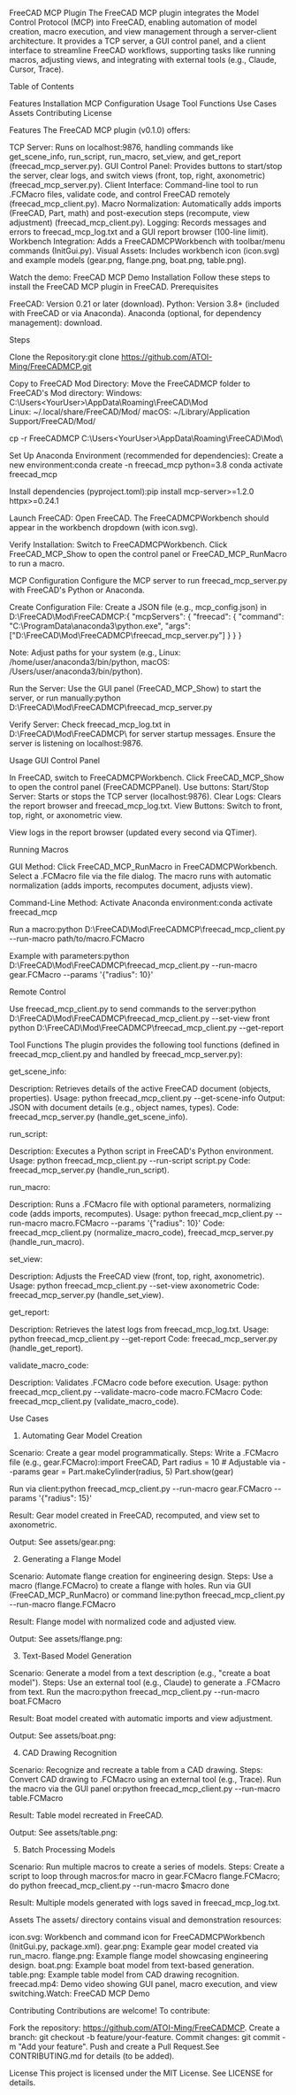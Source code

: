 FreeCAD MCP Plugin
The FreeCAD MCP plugin integrates the Model Control Protocol (MCP) into FreeCAD, enabling automation of model creation, macro execution, and view management through a server-client architecture. It provides a TCP server, a GUI control panel, and a client interface to streamline FreeCAD workflows, supporting tasks like running macros, adjusting views, and integrating with external tools (e.g., Claude, Cursor, Trace).

Table of Contents

Features
Installation
MCP Configuration
Usage
Tool Functions
Use Cases
Assets
Contributing
License

Features
The FreeCAD MCP plugin (v0.1.0) offers:

TCP Server: Runs on localhost:9876, handling commands like get_scene_info, run_script, run_macro, set_view, and get_report (freecad_mcp_server.py).
GUI Control Panel: Provides buttons to start/stop the server, clear logs, and switch views (front, top, right, axonometric) (freecad_mcp_server.py).
Client Interface: Command-line tool to run .FCMacro files, validate code, and control FreeCAD remotely (freecad_mcp_client.py).
Macro Normalization: Automatically adds imports (FreeCAD, Part, math) and post-execution steps (recompute, view adjustment) (freecad_mcp_client.py).
Logging: Records messages and errors to freecad_mcp_log.txt and a GUI report browser (100-line limit).
Workbench Integration: Adds a FreeCADMCPWorkbench with toolbar/menu commands (InitGui.py).
Visual Assets: Includes workbench icon (icon.svg) and example models (gear.png, flange.png, boat.png, table.png).

Watch the demo: FreeCAD MCP Demo
Installation
Follow these steps to install the FreeCAD MCP plugin in FreeCAD.
Prerequisites

FreeCAD: Version 0.21 or later (download).
Python: Version 3.8+ (included with FreeCAD or via Anaconda).
Anaconda (optional, for dependency management): download.

Steps

Clone the Repository:git clone https://github.com/ATOI-Ming/FreeCADMCP.git


Copy to FreeCAD Mod Directory:
Move the FreeCADMCP folder to FreeCAD's Mod directory:
Windows: C:\Users\<YourUser>\AppData\Roaming\FreeCAD\Mod\
Linux: ~/.local/share/FreeCAD/Mod/
macOS: ~/Library/Application Support/FreeCAD/Mod/



cp -r FreeCADMCP C:\Users\<YourUser>\AppData\Roaming\FreeCAD\Mod\


Set Up Anaconda Environment (recommended for dependencies):
Create a new environment:conda create -n freecad_mcp python=3.8
conda activate freecad_mcp


Install dependencies (pyproject.toml):pip install mcp-server>=1.2.0 httpx>=0.24.1




Launch FreeCAD:
Open FreeCAD.
The FreeCADMCPWorkbench should appear in the workbench dropdown (with icon.svg).


Verify Installation:
Switch to FreeCADMCPWorkbench.
Click FreeCAD_MCP_Show to open the control panel or FreeCAD_MCP_RunMacro to run a macro.



MCP Configuration
Configure the MCP server to run freecad_mcp_server.py with FreeCAD's Python or Anaconda.

Create Configuration File:
Create a JSON file (e.g., mcp_config.json) in D:\FreeCAD\Mod\FreeCADMCP\:{
    "mcpServers": {
        "freecad": {
            "command": "C:\\ProgramData\\anaconda3\\python.exe",
            "args": ["D:\\FreeCAD\\Mod\\FreeCADMCP\\freecad_mcp_server.py"]
        }
    }
}


Note: Adjust paths for your system (e.g., Linux: /home/user/anaconda3/bin/python, macOS: /Users/user/anaconda3/bin/python).


Run the Server:
Use the GUI panel (FreeCAD_MCP_Show) to start the server, or run manually:python D:\FreeCAD\Mod\FreeCADMCP\freecad_mcp_server.py




Verify Server:
Check freecad_mcp_log.txt in D:\FreeCAD\Mod\FreeCADMCP\ for server startup messages.
Ensure the server is listening on localhost:9876.



Usage
GUI Control Panel

In FreeCAD, switch to FreeCADMCPWorkbench.
Click FreeCAD_MCP_Show to open the control panel (FreeCADMCPPanel).
Use buttons:
Start/Stop Server: Starts or stops the TCP server (localhost:9876).
Clear Logs: Clears the report browser and freecad_mcp_log.txt.
View Buttons: Switch to front, top, right, or axonometric view.


View logs in the report browser (updated every second via QTimer).

Running Macros

GUI Method:
Click FreeCAD_MCP_RunMacro in FreeCADMCPWorkbench.
Select a .FCMacro file via the file dialog.
The macro runs with automatic normalization (adds imports, recomputes document, adjusts view).


Command-Line Method:
Activate Anaconda environment:conda activate freecad_mcp


Run a macro:python D:\FreeCAD\Mod\FreeCADMCP\freecad_mcp_client.py --run-macro path/to/macro.FCMacro


Example with parameters:python D:\FreeCAD\Mod\FreeCADMCP\freecad_mcp_client.py --run-macro gear.FCMacro --params '{"radius": 10}'





Remote Control

Use freecad_mcp_client.py to send commands to the server:python D:\FreeCAD\Mod\FreeCADMCP\freecad_mcp_client.py --set-view front
python D:\FreeCAD\Mod\FreeCADMCP\freecad_mcp_client.py --get-report



Tool Functions
The plugin provides the following tool functions (defined in freecad_mcp_client.py and handled by freecad_mcp_server.py):

get_scene_info:

Description: Retrieves details of the active FreeCAD document (objects, properties).
Usage: python freecad_mcp_client.py --get-scene-info
Output: JSON with document details (e.g., object names, types).
Code: freecad_mcp_server.py (handle_get_scene_info).


run_script:

Description: Executes a Python script in FreeCAD's Python environment.
Usage: python freecad_mcp_client.py --run-script script.py
Code: freecad_mcp_server.py (handle_run_script).


run_macro:

Description: Runs a .FCMacro file with optional parameters, normalizing code (adds imports, recomputes).
Usage: python freecad_mcp_client.py --run-macro macro.FCMacro --params '{"radius": 10}'
Code: freecad_mcp_client.py (normalize_macro_code), freecad_mcp_server.py (handle_run_macro).


set_view:

Description: Adjusts the FreeCAD view (front, top, right, axonometric).
Usage: python freecad_mcp_client.py --set-view axonometric
Code: freecad_mcp_server.py (handle_set_view).


get_report:

Description: Retrieves the latest logs from freecad_mcp_log.txt.
Usage: python freecad_mcp_client.py --get-report
Code: freecad_mcp_server.py (handle_get_report).


validate_macro_code:

Description: Validates .FCMacro code before execution.
Usage: python freecad_mcp_client.py --validate-macro-code macro.FCMacro
Code: freecad_mcp_client.py (validate_macro_code).



Use Cases
1. Automating Gear Model Creation

Scenario: Create a gear model programmatically.
Steps:
Write a .FCMacro file (e.g., gear.FCMacro):import FreeCAD, Part
radius = 10  # Adjustable via --params
gear = Part.makeCylinder(radius, 5)
Part.show(gear)


Run via client:python freecad_mcp_client.py --run-macro gear.FCMacro --params '{"radius": 15}'


Result: Gear model created in FreeCAD, recomputed, and view set to axonometric.


Output: See assets/gear.png:

2. Generating a Flange Model

Scenario: Automate flange creation for engineering design.
Steps:
Use a macro (flange.FCMacro) to create a flange with holes.
Run via GUI (FreeCAD_MCP_RunMacro) or command line:python freecad_mcp_client.py --run-macro flange.FCMacro


Result: Flange model with normalized code and adjusted view.


Output: See assets/flange.png:

3. Text-Based Model Generation

Scenario: Generate a model from a text description (e.g., "create a boat model").
Steps:
Use an external tool (e.g., Claude) to generate a .FCMacro from text.
Run the macro:python freecad_mcp_client.py --run-macro boat.FCMacro


Result: Boat model created with automatic imports and view adjustment.


Output: See assets/boat.png:

4. CAD Drawing Recognition

Scenario: Recognize and recreate a table from a CAD drawing.
Steps:
Convert CAD drawing to .FCMacro using an external tool (e.g., Trace).
Run the macro via the GUI panel or:python freecad_mcp_client.py --run-macro table.FCMacro


Result: Table model recreated in FreeCAD.


Output: See assets/table.png:

5. Batch Processing Models

Scenario: Run multiple macros to create a series of models.
Steps:
Create a script to loop through macros:for macro in gear.FCMacro flange.FCMacro; do
    python freecad_mcp_client.py --run-macro $macro
done


Result: Multiple models generated with logs saved in freecad_mcp_log.txt.



Assets
The assets/ directory contains visual and demonstration resources:

icon.svg: Workbench and command icon for FreeCADMCPWorkbench (InitGui.py, package.xml).
gear.png: Example gear model created via run_macro.
flange.png: Example flange model showcasing engineering design.
boat.png: Example boat model from text-based generation.
table.png: Example table model from CAD drawing recognition.
freecad.mp4: Demo video showing GUI panel, macro execution, and view switching.Watch: FreeCAD MCP Demo

Contributing
Contributions are welcome! To contribute:

Fork the repository: https://github.com/ATOI-Ming/FreeCADMCP.
Create a branch: git checkout -b feature/your-feature.
Commit changes: git commit -m "Add your feature".
Push and create a Pull Request.See CONTRIBUTING.md for details (to be added).

License
This project is licensed under the MIT License. See LICENSE for details.